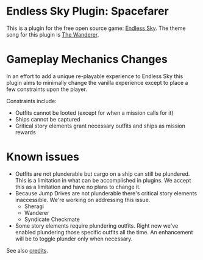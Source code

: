 # Endless Sky Plugin: Spacefarer

This is a plugin for the free open source game: [Endless Sky][ES].  The theme
song for this plugin is [The Wanderer][the-wanderer].

# Gameplay Mechanics Changes

In an effort to add a unique re-playable experience to Endless Sky this plugin
aims to minimally change the vanilla experience except to place a few
constraints upon the player.

Constraints include:

- Outfits cannot be looted (except for when a mission calls for it)
- Ships cannot be captured
- Critical story elements grant necessary outfits and ships as mission rewards

# Known issues

- Outfits are not plunderable but cargo on a ship can still be plundered.  This
  is a limitation in what can be accomplished in plugins.  We accept this as a
  limitation and have no plans to change it.
- Because Jump Drives are not plunderable there's critical story elements
  inaccessible.  We're working on addressing this issue.
  - Sheragi
  - Wanderer
  - Syndicate Checkmate
- Some story elements require plundering outfits.  Right now we've enabled
  plundering those specific outfits all the time.  An enhancement will be to
  toggle plunder only when necessary.

See also [credits](credits.md).

[ES]: https://github.com/endless-sky/endless-sky
[the-wanderer]: https://www.youtube.com/watch?v=FCW0HviPEEY
